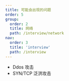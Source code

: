 ```yaml
---
title: 可能会出现的问题
order: 5
group:
  order: 2
  title: 网络
  path: /interview/network
nav:
  order: 3
  title: 'interview'
  path: /interview
---
```


- Ddos 攻击
- SYN/TCP 泛洪攻击
